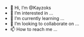 - 👋 Hi, I’m @Kayzoks
- 👀 I’m interested in ...
- 🌱 I’m currently learning ...
- 💞️ I’m looking to collaborate on ...
- 📫 How to reach me ...

<!---
Kayzoks/Kayzoks is a ✨ special ✨ repository because its `README.md` (this file) appears on your GitHub profile.
You can click the Preview link to take a look at your changes.
--->
